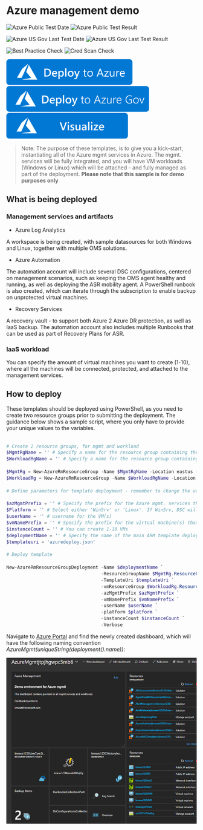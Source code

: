 # Azure management demo

![Azure Public Test Date](https://azurequickstartsservice.blob.core.windows.net/badges/demos/azmgmt-demo/PublicLastTestDate.svg)
![Azure Public Test Result](https://azurequickstartsservice.blob.core.windows.net/badges/demos/azmgmt-demo/PublicDeployment.svg)

![Azure US Gov Last Test Date](https://azurequickstartsservice.blob.core.windows.net/badges/demos/azmgmt-demo/FairfaxLastTestDate.svg)
![Azure US Gov Last Test Result](https://azurequickstartsservice.blob.core.windows.net/badges/demos/azmgmt-demo/FairfaxDeployment.svg)

![Best Practice Check](https://azurequickstartsservice.blob.core.windows.net/badges/demos/azmgmt-demo/BestPracticeResult.svg)
![Cred Scan Check](https://azurequickstartsservice.blob.core.windows.net/badges/demos/azmgmt-demo/CredScanResult.svg)

[![Deploy To Azure](https://raw.githubusercontent.com/Azure/azure-quickstart-templates/master/1-CONTRIBUTION-GUIDE/images/deploytoazure.svg?sanitize=true)](https://portal.azure.com/#create/Microsoft.Template/uri/https%3A%2F%2Fraw.githubusercontent.com%2FAzure%2Fazure-quickstart-templates%2Fmaster%2Fdemos%2Fazmgmt-demo%2Fazuredeploy.json)
[![Deploy To Azure US Gov](https://raw.githubusercontent.com/Azure/azure-quickstart-templates/master/1-CONTRIBUTION-GUIDE/images/deploytoazuregov.svg?sanitize=true)](https://portal.azure.us/#create/Microsoft.Template/uri/https%3A%2F%2Fraw.githubusercontent.com%2FAzure%2Fazure-quickstart-templates%2Fmaster%2Fdemos%2Fazmgmt-demo%2Fazuredeploy.json)
[![Visualize](https://raw.githubusercontent.com/Azure/azure-quickstart-templates/master/1-CONTRIBUTION-GUIDE/images/visualizebutton.svg?sanitize=true)](http://armviz.io/#/?load=https%3A%2F%2Fraw.githubusercontent.com%2FAzure%2Fazure-quickstart-templates%2Fmaster%2Fdemos%2Fazmgmt-demo%2Fazuredeploy.json) 

>Note: The purpose of these templates, is to give you a kick-start, instantiating all of the Azure mgmt services in Azure.
The mgmt. services will be fully integrated, and you will have VM workloads (Windows or Linux) which will be attached - and fully managed as part of the deployment.
**Please note that this sample is for demo purposes only**

## What is being deployed

### Management services and artifacts

* Azure Log Analytics

A workspace is being created, with sample datasources for both Windows and Linux, together with multiple OMS solutions.

* Azure Automation

The automation account will include several DSC configurations, centered on management scenarios, such as keeping the OMS agent healthy and running, as well as deploying the ASR mobility agent. A PowerShell runbook is also created, which can iterate through the subscription to enable backup on unprotected virtual machines.

* Recovery Services

A recovery vault - to support both Azure 2 Azure DR protection, as well as IaaS backup. The automation account also includes multiple Runbooks that can be used as part of Recovery Plans for ASR.

### IaaS workload

You can specify the amount of virtual machines you want to create (1-10), where all the machines will be connected, protected, and attached to the management services.

## How to deploy

These templates should be deployed using PowerShell, as you need to create two resource groups prior to submitting the deployment.
The guidance below shows a sample script, where you only have to provide your unique values to the variables.

```powershell

# Create 2 resource groups, for mgmt and workload
$MgmtRgName = '' # Specify a name for the resource group containing the management services
$WorkloadRgName = '' # Specify a name for the resource group containing the virtual machine(s)

$MgmtRg = New-AzureRmResourceGroup -Name $MgmtRgName -Location eastus -Verbose
$WorkloadRg = New-AzureRmResourceGroup -Name $WorkloadRgName -Location eastus -Verbose

# Define parameters for template deployment - remember to change the values!f

$azMgmtPrefix = '' # Specify the prefix for the Azure mgmt. services that will be deployed
$Platform = '' # Select either 'WinSrv' or 'Linux'. If WinSrv, DSC will be enabled.
$userName = '' # username for the VM(s)
$vmNamePrefix = '' # Specify the prefix for the virtual machine(s) that will be created
$instanceCount = '' # You can create 1-10 VMs
$deploymentName = '' # Specify the name of the main ARM template deployment job
$templateuri = 'azuredeploy.json'

# Deploy template

New-AzureRmResourceGroupDeployment -Name $deploymentName `
                                   -ResourceGroupName $MgmtRg.ResourceGroupName `
                                   -TemplateUri $templateUri `
                                   -vmResourceGroup $WorkloadRg.ResourceGroupName `
                                   -azMgmtPrefix $azMgmtPrefix `
                                   -vmNamePrefix $vmNamePrefix `
                                   -userName $userName `
                                   -platform $platform `
                                   -instanceCount $instanceCount `
                                   -Verbose
```

Navigate to [Azure Portal](https://portal.azure.com) and find the newly created dashboard, which will have the following naming convention *AzureMgmt(uniqueString(deployment().name))*:

![media](./images/dashboard-new.png)



